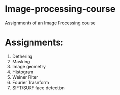 # Image-processing-course
Assignments of an Image Processing course
# Assignments:
1. Dethering
2. Masking
3. Image geometry
4. Histogram
5. Weiner Filter
6. Fourier Trasnform
7. SIFT/SURF face detection
